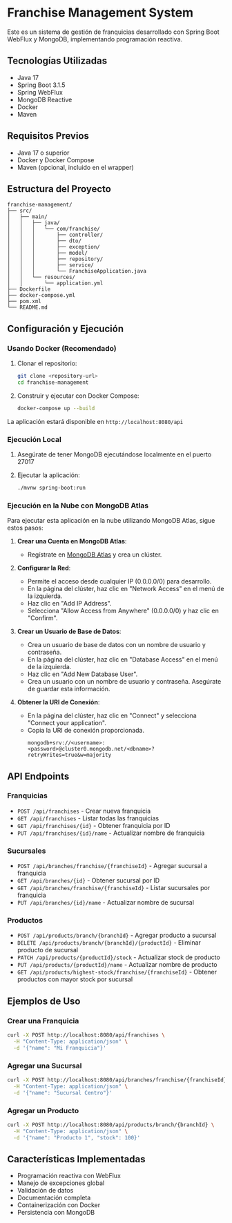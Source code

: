 # Franchise Management System

Este es un sistema de gestión de franquicias desarrollado con Spring Boot WebFlux y MongoDB, implementando programación reactiva.

## Tecnologías Utilizadas

- Java 17
- Spring Boot 3.1.5
- Spring WebFlux
- MongoDB Reactive
- Docker
- Maven

## Requisitos Previos

- Java 17 o superior
- Docker y Docker Compose
- Maven (opcional, incluido en el wrapper)

## Estructura del Proyecto

```
franchise-management/
├── src/
│   ├── main/
│   │   ├── java/
│   │   │   └── com/franchise/
│   │   │       ├── controller/
│   │   │       ├── dto/
│   │   │       ├── exception/
│   │   │       ├── model/
│   │   │       ├── repository/
│   │   │       ├── service/
│   │   │       └── FranchiseApplication.java
│   │   └── resources/
│   │       └── application.yml
├── Dockerfile
├── docker-compose.yml
├── pom.xml
└── README.md
```

## Configuración y Ejecución

### Usando Docker (Recomendado)

1. Clonar el repositorio:
   ```bash
   git clone <repository-url>
   cd franchise-management
   ```

2. Construir y ejecutar con Docker Compose:
   ```bash
   docker-compose up --build
   ```

La aplicación estará disponible en `http://localhost:8080/api`

### Ejecución Local

1. Asegúrate de tener MongoDB ejecutándose localmente en el puerto 27017

2. Ejecutar la aplicación:
   ```bash
   ./mvnw spring-boot:run
   ```

### Ejecución en la Nube con MongoDB Atlas

Para ejecutar esta aplicación en la nube utilizando MongoDB Atlas, sigue estos pasos:

1. **Crear una Cuenta en MongoDB Atlas**:
   - Regístrate en [MongoDB Atlas](https://www.mongodb.com/cloud/atlas) y crea un clúster.

2. **Configurar la Red**:
   - Permite el acceso desde cualquier IP (0.0.0.0/0) para desarrollo.
   - En la página del clúster, haz clic en "Network Access" en el menú de la izquierda.
   - Haz clic en "Add IP Address".
   - Selecciona "Allow Access from Anywhere" (0.0.0.0/0) y haz clic en "Confirm".

3. **Crear un Usuario de Base de Datos**:
   - Crea un usuario de base de datos con un nombre de usuario y contraseña.
   - En la página del clúster, haz clic en "Database Access" en el menú de la izquierda.
   - Haz clic en "Add New Database User".
   - Crea un usuario con un nombre de usuario y contraseña. Asegúrate de guardar esta información.

4. **Obtener la URI de Conexión**:
   - En la página del clúster, haz clic en "Connect" y selecciona "Connect your application".
   - Copia la URI de conexión proporcionada. 
     ```
     mongodb+srv://<username>:<password>@cluster0.mongodb.net/<dbname>?retryWrites=true&w=majority
     ```


## API Endpoints

### Franquicias

- `POST /api/franchises` - Crear nueva franquicia
- `GET /api/franchises` - Listar todas las franquicias
- `GET /api/franchises/{id}` - Obtener franquicia por ID
- `PUT /api/franchises/{id}/name` - Actualizar nombre de franquicia

### Sucursales

- `POST /api/branches/franchise/{franchiseId}` - Agregar sucursal a franquicia
- `GET /api/branches/{id}` - Obtener sucursal por ID
- `GET /api/branches/franchise/{franchiseId}` - Listar sucursales por franquicia
- `PUT /api/branches/{id}/name` - Actualizar nombre de sucursal

### Productos

- `POST /api/products/branch/{branchId}` - Agregar producto a sucursal
- `DELETE /api/products/branch/{branchId}/{productId}` - Eliminar producto de sucursal
- `PATCH /api/products/{productId}/stock` - Actualizar stock de producto
- `PUT /api/products/{productId}/name` - Actualizar nombre de producto
- `GET /api/products/highest-stock/franchise/{franchiseId}` - Obtener productos con mayor stock por sucursal

## Ejemplos de Uso

### Crear una Franquicia

```bash
curl -X POST http://localhost:8080/api/franchises \
  -H "Content-Type: application/json" \
  -d '{"name": "Mi Franquicia"}'
```

### Agregar una Sucursal

```bash
curl -X POST http://localhost:8080/api/branches/franchise/{franchiseId} \
  -H "Content-Type: application/json" \
  -d '{"name": "Sucursal Centro"}'
```

### Agregar un Producto

```bash
curl -X POST http://localhost:8080/api/products/branch/{branchId} \
  -H "Content-Type: application/json" \
  -d '{"name": "Producto 1", "stock": 100}'
```

## Características Implementadas

- Programación reactiva con WebFlux
- Manejo de excepciones global
- Validación de datos
- Documentación completa
- Containerización con Docker
- Persistencia con MongoDB